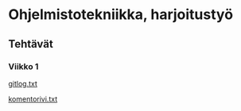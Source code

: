 # Ohjelmistotekniikka, harjoitustyö

## Tehtävät

### Viikko 1

[gitlog.txt](laskarit/viikko1/gitlog.txt)

[komentorivi.txt](laskarit/viikko1/komentorivi.txt)


